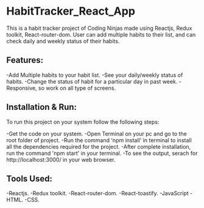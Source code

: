 # HabitTracker_React_App

This is a habit tracker project of Coding Ninjas made using Reactjs, Redux toolkit, React-router-dom. User can add multiple habits to their list, and can check daily and weekly status of their habits.

## Features:

-Add Multiple habits to your habit list.
-See your daily/weekly status of habits.
-Change the status of habit for a particular day in past week.
-Responsive, so work on all type of screens.

## Installation & Run:

To run this project on your system follow the following steps:

-Get the code on your system.
-Open Terminal on your pc and go to the root folder of project.
-Run the command 'npm install' in terminal to install all the dependencies required for the project.
-After complete installation, run the command 'npm start' in your terminal.
-To see the output, serach for http://localhost:3000/ in your web browser.

## Tools Used:

-Reactjs.
-Redux toolkit.
-React-router-dom.
-React-toastify.
-JavaScript
-HTML.
-CSS.
